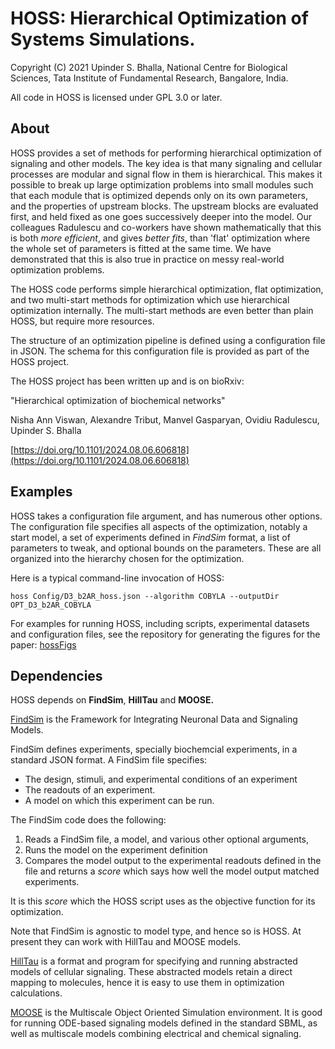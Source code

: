 

# HOSS: Hierarchical Optimization of Systems Simulations.

Copyright (C) 2021 Upinder S. Bhalla, National Centre for Biological Sciences,
Tata Institute of Fundamental Research, Bangalore, India.

All code in HOSS is licensed under GPL 3.0 or later.


## About
HOSS provides a set of methods for performing hierarchical optimization of 
signaling and other models. The key idea is that many signaling and cellular 
processes are modular and signal flow in them is hierarchical. This
makes it possible to break up large optimization problems into small modules
such that each module that is optimized depends only on its own parameters, and
the properties of upstream blocks. The upstream blocks are evaluated first, and
held fixed as one goes successively deeper into the model. Our colleagues
Radulescu and co-workers have shown mathematically that this is 
both *more efficient*, and gives *better fits*, than 'flat' optimization where 
the whole set of parameters is fitted at the same time. We have demonstrated
that this is also true in practice on messy real-world optimization problems.

The HOSS code performs simple hierarchical optimization, flat optimization,
and two multi-start methods for optimization which use hierarchical optimization
internally. The multi-start methods are even better than plain HOSS, but require 
more resources.

The structure of an optimization pipeline is defined using a configuration file
in JSON. The schema for this configuration file is provided as part of the HOSS
project.

The HOSS project has been written up and is on bioRxiv:

"Hierarchical optimization of biochemical networks"

Nisha Ann Viswan, Alexandre Tribut, Manvel Gasparyan, Ovidiu Radulescu, Upinder S. Bhalla

[https://doi.org/10.1101/2024.08.06.606818](https://doi.org/10.1101/2024.08.06.606818)

## Examples

HOSS takes a configuration file argument, and has numerous other options. 
The configuration file specifies all aspects of the optimization, notably 
a start model, a set of experiments defined in *FindSim* format, a list of 
parameters to tweak, and optional bounds on the parameters. These are all 
organized into the hierarchy chosen for the optimization.

Here is a typical command-line invocation of HOSS:

`hoss Config/D3_b2AR_hoss.json --algorithm COBYLA --outputDir OPT_D3_b2AR_COBYLA`

For examples for running HOSS, including scripts, experimental datasets and
configuration files, see the repository for generating the figures for the 
paper: [hossFigs](https://github.com/BhallaLab/hossFigs)


## Dependencies

HOSS depends on **FindSim**, **HillTau** and **MOOSE.**

[FindSim](https://github.com/BhallaLab/FindSim) is the Framework for Integrating
Neuronal Data and Signaling Models. 

FindSim defines experiments, specially biochemcial experiments, in a standard JSON
format. A FindSim file specifies:

- The design, stimuli, and experimental conditions of an experiment
- The readouts of an experiment.
- A model on which this experiment can be run.

The FindSim code does the following:
1. Reads a FindSim file, a model, and various other optional arguments, 
2. Runs the model on the experiment definition
3. Compares the model output to the experimental readouts defined in the file and returns a *score* which says how well the model output matched experiments.

It is this *score* which the HOSS script uses as the objective function for 
its optimization.

Note that FindSim is agnostic to model type, and hence so is HOSS. At present
they can work with HillTau and MOOSE models.

[HillTau](https://github.com/BhallaLab/HillTau) is a format and program for 
specifying and running abstracted models of cellular signaling. These abstracted
models retain a direct mapping to molecules, hence it is easy to use them
in optimization calculations.

[MOOSE](https://github.com/BhallaLab/moose-core) is the Multiscale Object Oriented
Simulation environment. It is good for running ODE-based signaling models
defined in the standard SBML, as well as multiscale models combining electrical
and chemical signaling.


